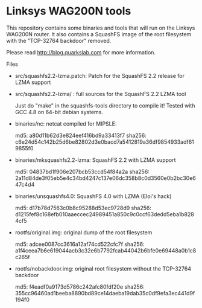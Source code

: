 Linksys WAG200N tools
=====================

This repository contains some binaries and tools that will run on the Linksys WAG200N router.
It also contains a SquashFS image of the root filesystem with the "TCP-32764 backdoor" removed.

Please read http://blog.quarkslab.com for more information.

Files 

* src/squashfs2.2-lzma.patch: Patch for the SquashFS 2.2 release for LZMA support

* src/squashfs2.2-lzma/ : full sources for the SquashFS 2.2 LZMA tool

  Just do "make" in the squashfs-tools directory to compile it! Tested with GCC
  4.8 on 64-bit debian systems.

* binaries/nc: netcat compiled for MIPSLE:
  
   md5: a80d11b62d3e824eef416bd9a33413f7
   sha256: c6e24d54c142b25d6be82802d3e0bacd7a5412819a36df9854933adf619855f0

* binaries/mksquashfs2.2-lzma: SquashFS 2.2 with LZMA support

  md5: 04837bd1f906e207bcb53ccd54f84a2a
  sha256: 2a11d84de3f05eb5e4c34bd4247c137e06dc358b8c0d3560e0b2bc30e647c4d4

* binaries/unsquashfs4.0: SquashFS 4.0 with LZMA (Eloi's hack)

  md5: d17b78d7563c0b8c95288d53ec9728d9
  sha256: d1215fef8c168efb010aaeccec24989451a850c9c0ccf63dedd5eba1b8284cf5

* rootfs/original.img: original dump of the root filesystem

  md5: adcee0087cc3616a12af74cd522cfc7f
  sha256: a1f4ceea7b6e619044acb3c32e6b7792fcab44042b6bfe0e69448a0b1c8c265f

* rootfs/nobackdoor.img: original root filesystem without the TCP-32764 backdoor

  md5: f4eadf0a9173d5786c242afc80fdf20e
  sha256: 355cc96460ad1beeba8890bd89ce14daeba19dab35c0df9efa3ec441d9f194f0
